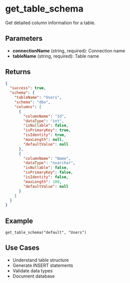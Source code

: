 # get_table_schema

Get detailed column information for a table.

## Parameters

- **connectionName** (string, required): Connection name
- **tableName** (string, required): Table name

## Returns

```json
{
  "success": true,
  "schema": {
    "tableName": "Users",
    "schema": "dbo",
    "columns": [
      {
        "columnName": "Id",
        "dataType": "int",
        "isNullable": false,
        "isPrimaryKey": true,
        "isIdentity": true,
        "maxLength": null,
        "defaultValue": null
      },
      {
        "columnName": "Name",
        "dataType": "nvarchar",
        "isNullable": false,
        "isPrimaryKey": false,
        "isIdentity": false,
        "maxLength": 100,
        "defaultValue": null
      }
    ]
  }
}
```

## Example

```
get_table_schema("default", "Users")
```

## Use Cases

- Understand table structure
- Generate INSERT statements
- Validate data types
- Document database
